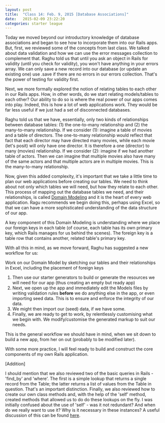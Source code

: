 ```yaml
---
layout: post
title:  "Class 14: Feb. 9, 2015 [Database Associations]"
date:   2015-02-09 23:22:20
categories: starter league
---
```


Today we moved beyond our introductory knowledge of database associations and began to see how to incorporate them into our Rails apps. But, first, we reviewed some of the concepts from last class. We talked about data validation and how we can use the error messages collection to complement that. Raghu told us that until you ask an object in Rails for validity (until you check for validity), you won't have anything in your errors array. We can only save a new record into our database (or update an existing one) use .save if there are no errors in our errors collection. That's the power of testing for validity first.

Next, we more formally explored the notion of relating tables to each other in our Rails apps. How, in other words, do we start relating models/tables to each other? Our ability to do so is where the real power of our apps comes into play. Indeed, this is how a lot of web applications work. They would be far less useful if we just had a set of disconnected databases.

Raghu told us that we have, essentially, only two kinds of relationships between database tables: (1) the one-to-many relationship and (2) the many-to-many relationship. If we consider (1): imagine a table of movies and a table of directors. The one-to-many relationship would reflect that fact that each director may have directed many movies, while each movie (let's posit) will only have one director. It is therefore a one (director) to many (movies) relationship. If we consider (2): imagine if we had another table of actors. Then we can imagine that multiple movies also have many of the same actors and that multiple actors are in multiple movies. This is the many-to-many relationship.

Now, given this added complexity, it's important that we take a little time to plan our web applications before creating our tables. We need to think about not only which tables we will need, but how they relate to each other. This process of mapping out the database tables we need, and their relationships, is called <a title="Domain Modeling" href="http://en.wikipedia.org/wiki/Domain_model" target="_blank">Domain Modeling</a> and it is the heart of every web application. Ragu recommends we begin doing this, perhaps using Excel, so that we can have a more sophisticated understanding of the data structure of our app.

A key component of this Domain Modeling is understanding where we place our foreign keys in each table (of course, each table has its own primary key, which Rails manages for us behind the scenes). The foreign key is a table row that contains another, related table's primary key.

With all this in mind, as we move forward, Raghu has suggested a new workflow for us:

Work on our Domain Model by sketching our tables and their relationships in Excel, including the placement of foreign keys

<ol>
  <li>Then use our starter generators to build or generate the resources we will need for our app (thus creating an empty but ready app)</li>
  <li>Next, we open up the app and immediately edit the Models files by writing validation rules <strong>before</strong> we do anything else in the app, or even importing seed data. This is to ensure and enforce the integrity of our data.</li>
  <li>We might then import our (seed) data, if we have some.</li>
  <li>Finally, we are ready to get to work, by relentlessly customising what we begin with. We modify/customise the generated markup to suit our needs.</li>
</ol>

This is the general workflow we should have in mind, when we sit down to build a new app, from her on out (probably to be modified later).

With some more practice, I will feel ready to build and construct the core components of my own Rails application.

[Addition]

I should mention that we also reviewed two of the basic queries in Rails - 'find_by' and 'where'. The first is a simple lookup that returns a single record from the Table; the latter returns a list of values from the Table in question. That's an important distinction. Finally, we also reviewed how to create our own class methods and, with the help of the 'self' method, created methods that allowed us to do do these lookups on the fly. I was initially confused about the use of 'self' - was it not redundant? And when do we really want to use it? Why is it necessary in these instances? A useful discussion of this can be found <a title="Self in Ruby" href="http://www.jimmycuadra.com/posts/self-in-ruby" target="_blank">here</a>.
